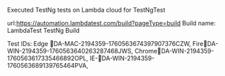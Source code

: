 Executed TestNg tests on Lambda cloud for TestNgTest

url:https://automation.lambdatest.com/build?pageType=build
Build name: LambdaTest TestNg Build

Test IDs:
Edge DA-MAC-2194359-1760563674397907376CZW,
FireDA-WIN-2194359-1760563640263287468JWS,
ChromeDA-WIN-2194359-1760563617335466892OPL,
IE-DA-WIN-2194359-1760563689139765464PVA,


